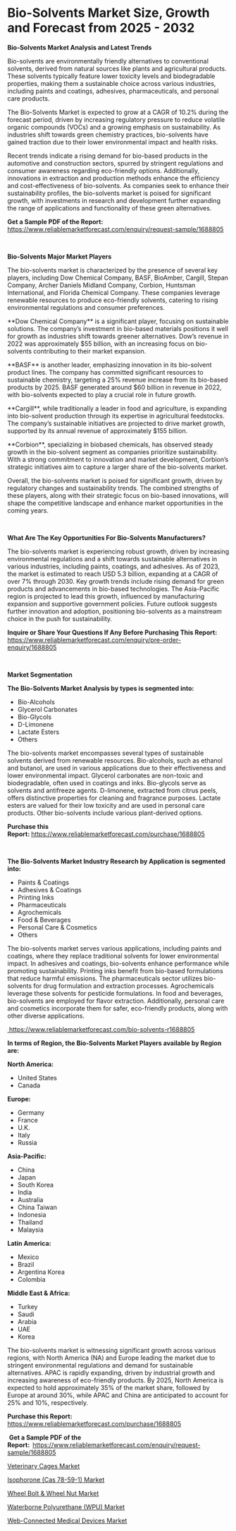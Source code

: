<p><h1>Bio-Solvents Market Size, Growth and Forecast from 2025 - 2032</h1></p><p><strong>Bio-Solvents Market Analysis and Latest Trends</strong></p>
<p><p>Bio-solvents are environmentally friendly alternatives to conventional solvents, derived from natural sources like plants and agricultural products. These solvents typically feature lower toxicity levels and biodegradable properties, making them a sustainable choice across various industries, including paints and coatings, adhesives, pharmaceuticals, and personal care products.</p><p>The Bio-Solvents Market is expected to grow at a CAGR of 10.2% during the forecast period, driven by increasing regulatory pressure to reduce volatile organic compounds (VOCs) and a growing emphasis on sustainability. As industries shift towards green chemistry practices, bio-solvents have gained traction due to their lower environmental impact and health risks.</p><p>Recent trends indicate a rising demand for bio-based products in the automotive and construction sectors, spurred by stringent regulations and consumer awareness regarding eco-friendly options. Additionally, innovations in extraction and production methods enhance the efficiency and cost-effectiveness of bio-solvents. As companies seek to enhance their sustainability profiles, the bio-solvents market is poised for significant growth, with investments in research and development further expanding the range of applications and functionality of these green alternatives.</p></p>
<p><strong>Get a Sample PDF of the Report:&nbsp;</strong> <a href="https://www.reliablemarketforecast.com/enquiry/request-sample/1688805?utm_campaign=1097&utm_medium=2&utm_source=Github&utm_content=ia&utm_term=06012025&utm_id=bio-solvents">https://www.reliablemarketforecast.com/enquiry/request-sample/1688805</a></p>
<p>&nbsp;</p>
<p><strong>Bio-Solvents Major Market Players</strong></p>
<p><p>The bio-solvents market is characterized by the presence of several key players, including Dow Chemical Company, BASF, BioAmber, Cargill, Stepan Company, Archer Daniels Midland Company, Corbion, Huntsman International, and Florida Chemical Company. These companies leverage renewable resources to produce eco-friendly solvents, catering to rising environmental regulations and consumer preferences.</p><p>**Dow Chemical Company** is a significant player, focusing on sustainable solutions. The company’s investment in bio-based materials positions it well for growth as industries shift towards greener alternatives. Dow’s revenue in 2022 was approximately $55 billion, with an increasing focus on bio-solvents contributing to their market expansion.</p><p>**BASF** is another leader, emphasizing innovation in its bio-solvent product lines. The company has committed significant resources to sustainable chemistry, targeting a 25% revenue increase from its bio-based products by 2025. BASF generated around $60 billion in revenue in 2022, with bio-solvents expected to play a crucial role in future growth.</p><p>**Cargill**, while traditionally a leader in food and agriculture, is expanding into bio-solvent production through its expertise in agricultural feedstocks. The company’s sustainable initiatives are projected to drive market growth, supported by its annual revenue of approximately $155 billion.</p><p>**Corbion**, specializing in biobased chemicals, has observed steady growth in the bio-solvent segment as companies prioritize sustainability. With a strong commitment to innovation and market development, Corbion’s strategic initiatives aim to capture a larger share of the bio-solvents market.</p><p>Overall, the bio-solvents market is poised for significant growth, driven by regulatory changes and sustainability trends. The combined strengths of these players, along with their strategic focus on bio-based innovations, will shape the competitive landscape and enhance market opportunities in the coming years.</p></p>
<p>&nbsp;</p>
<p><strong>What Are The Key Opportunities For Bio-Solvents Manufacturers?</strong></p>
<p><p>The bio-solvents market is experiencing robust growth, driven by increasing environmental regulations and a shift towards sustainable alternatives in various industries, including paints, coatings, and adhesives. As of 2023, the market is estimated to reach USD 5.3 billion, expanding at a CAGR of over 7% through 2030. Key growth trends include rising demand for green products and advancements in bio-based technologies. The Asia-Pacific region is projected to lead this growth, influenced by manufacturing expansion and supportive government policies. Future outlook suggests further innovation and adoption, positioning bio-solvents as a mainstream choice in the push for sustainability.</p></p>
<p><strong>Inquire or Share Your Questions If Any Before Purchasing This Report:</strong> <a href="https://www.reliablemarketforecast.com/enquiry/pre-order-enquiry/1688805?utm_campaign=1097&utm_medium=2&utm_source=Github&utm_content=ia&utm_term=06012025&utm_id=bio-solvents">https://www.reliablemarketforecast.com/enquiry/pre-order-enquiry/1688805</a></p>
<p>&nbsp;</p>
<p><strong>Market Segmentation</strong></p>
<p><strong>The Bio-Solvents Market Analysis by types is segmented into:</strong></p>
<p><ul><li>Bio-Alcohols</li><li>Glycerol Carbonates</li><li>Bio-Glycols</li><li>D-Limonene</li><li>Lactate Esters</li><li>Others</li></ul></p>
<p><p>The bio-solvents market encompasses several types of sustainable solvents derived from renewable resources. Bio-alcohols, such as ethanol and butanol, are used in various applications due to their effectiveness and lower environmental impact. Glycerol carbonates are non-toxic and biodegradable, often used in coatings and inks. Bio-glycols serve as solvents and antifreeze agents. D-limonene, extracted from citrus peels, offers distinctive properties for cleaning and fragrance purposes. Lactate esters are valued for their low toxicity and are used in personal care products. Other bio-solvents include various plant-derived options.</p></p>
<p><strong>Purchase this Report:&nbsp;</strong><a href="https://www.reliablemarketforecast.com/purchase/1688805?utm_campaign=1097&utm_medium=2&utm_source=Github&utm_content=ia&utm_term=06012025&utm_id=bio-solvents">https://www.reliablemarketforecast.com/purchase/1688805</a></p>
<p>&nbsp;</p>
<p><strong>The Bio-Solvents Market Industry Research by Application is segmented into:</strong></p>
<p><ul><li>Paints & Coatings</li><li>Adhesives & Coatings</li><li>Printing Inks</li><li>Pharmaceuticals</li><li>Agrochemicals</li><li>Food & Beverages</li><li>Personal Care & Cosmetics</li><li>Others</li></ul></p>
<p><p>The bio-solvents market serves various applications, including paints and coatings, where they replace traditional solvents for lower environmental impact. In adhesives and coatings, bio-solvents enhance performance while promoting sustainability. Printing inks benefit from bio-based formulations that reduce harmful emissions. The pharmaceuticals sector utilizes bio-solvents for drug formulation and extraction processes. Agrochemicals leverage these solvents for pesticide formulations. In food and beverages, bio-solvents are employed for flavor extraction. Additionally, personal care and cosmetics incorporate them for safer, eco-friendly products, along with other diverse applications.</p></p>
<p><a href="https://www.reliablemarketforecast.com/bio-solvents-r1688805?utm_campaign=1097&utm_medium=2&utm_source=Github&utm_content=ia&utm_term=06012025&utm_id=bio-solvents">&nbsp;https://www.reliablemarketforecast.com/bio-solvents-r1688805</a></p>
<p><strong>In terms of Region, the Bio-Solvents Market Players available by Region are:</strong></p>
<p>
    <p> <strong> North America: </strong>
        <ul>
            <li>United States</li>
            <li>Canada</li>
        </ul>
        </p> 
    <p> <strong> Europe: </strong>
        <ul>
            <li>Germany</li>
            <li>France</li>
            <li>U.K.</li>
            <li>Italy</li>
            <li>Russia</li>
        </ul>
        </p> 
    <p> <strong> Asia-Pacific: </strong>
        <ul>
            <li>China</li>
            <li>Japan</li>
            <li>South Korea</li>
            <li>India</li>
            <li>Australia</li>
            <li>China Taiwan</li>
            <li>Indonesia</li>
            <li>Thailand</li>
            <li>Malaysia</li>
        </ul>
        </p> 
    <p> <strong> Latin America: </strong>
        <ul>
            <li>Mexico</li>
            <li>Brazil</li>
            <li>Argentina Korea</li>
            <li>Colombia</li>
        </ul>
        </p> 
    <p> <strong> Middle East & Africa: </strong>
        <ul>
            <li>Turkey</li>
            <li>Saudi</li>
            <li>Arabia</li>
            <li>UAE</li>
            <li>Korea</li>
        </ul>
    </p>
    </p>
<p><p>The bio-solvents market is witnessing significant growth across various regions, with North America (NA) and Europe leading the market due to stringent environmental regulations and demand for sustainable alternatives. APAC is rapidly expanding, driven by industrial growth and increasing awareness of eco-friendly products. By 2025, North America is expected to hold approximately 35% of the market share, followed by Europe at around 30%, while APAC and China are anticipated to account for 25% and 10%, respectively.</p></p>
<p><strong>Purchase this Report: </strong><a href="https://www.reliablemarketforecast.com/purchase/1688805?utm_campaign=1097&utm_medium=2&utm_source=Github&utm_content=ia&utm_term=06012025&utm_id=bio-solvents">https://www.reliablemarketforecast.com/purchase/1688805</a></p>
<p>&nbsp;<strong>Get a Sample PDF of the Report:&nbsp;&nbsp;</strong><a href="https://www.reliablemarketforecast.com/enquiry/request-sample/1688805?utm_campaign=1097&utm_medium=2&utm_source=Github&utm_content=ia&utm_term=06012025&utm_id=bio-solvents">https://www.reliablemarketforecast.com/enquiry/request-sample/1688805</a></p>
<p><strong></strong></p>
<p><p><a href="https://www.linkedin.com/pulse/veterinary-cages-market-strategic-insights-product-evolution-ufh1f?utm_campaign=1097&utm_medium=2&utm_source=Github&utm_content=ia&utm_term=06012025&utm_id=bio-solvents">Veterinary Cages Market</a></p><p><a href="https://github.com/osbornrdaflalo/Market-Research-Report-List-1/blob/main/isophorone-cas-78-59-1-market.md?utm_campaign=1097&utm_medium=2&utm_source=Github&utm_content=ia&utm_term=06012025&utm_id=bio-solvents">Isophorone (Cas 78-59-1) Market</a></p><p><a href="https://www.linkedin.com/pulse/wheel-bolt-nut-market-analysis-comprehensive-industry-ol5uf?utm_campaign=1097&utm_medium=2&utm_source=Github&utm_content=ia&utm_term=06012025&utm_id=bio-solvents">Wheel Bolt & Wheel Nut Market</a></p><p><a href="https://github.com/lashaunm5st/Market-Research-Report-List-1/blob/main/waterborne-polyurethane-wpu-market.md?utm_campaign=1097&utm_medium=2&utm_source=Github&utm_content=ia&utm_term=06012025&utm_id=bio-solvents">Waterborne Polyurethane (WPU) Market</a></p><p><a href="https://www.linkedin.com/pulse/web-connected-medical-devices-market-forecast-future-growth-9gysf?utm_campaign=1097&utm_medium=2&utm_source=Github&utm_content=ia&utm_term=06012025&utm_id=bio-solvents">Web-Connected Medical Devices Market</a></p></p>